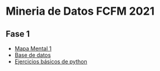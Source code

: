 # Mineria de Datos FCFM 2021

## Fase 1
* [Mapa Mental 1](https://github.com/EmmanuelGalvan/MineriaDatos/blob/main/Archivos/MapaMental_1_1741418.pdf)
* [Base de datos](https://github.com/EmmanuelGalvan/MineriaDatos/blob/main/Archivos/Ej1_BasesDatos_Equipo_9%20.pdf)
* [Ejercicios básicos de python](https://github.com/EmmanuelGalvan/MineriaDatos/blob/main/Archivos/Ej_Python_1741418.ipynb)
